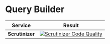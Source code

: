 # Query Builder

Service | Result
--- | ---
**Scrutinizer** | [![Scrutinizer Code Quality](https://scrutinizer-ci.com/g/lebris/query-builder/badges/quality-score.png?b=master)](https://scrutinizer-ci.com/g/lebris/query-builder/?branch=master)

